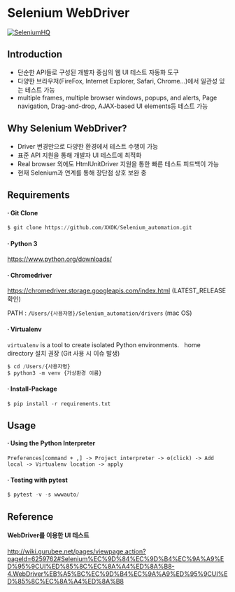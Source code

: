 # Selenium WebDriver
[![SeleniumHQ](http://www.seleniumhq.org/images/big-logo.png)](http://www.seleniumhq.org/)

## Introduction
- 단순한 API들로 구성된 개발자 중심의 웹 UI 테스트 자동화 도구
- 다양한 브라우저(FireFox, Internet Explorer, Safari, Chrome...)에서 일관성 있는 테스트 가능
- multiple frames, multiple browser windows, popups, and alerts, Page navigation, Drag-and-drop, AJAX-based UI elements등 테스트 가능

## Why Selenium WebDriver?
- Driver 변경만으로 다양한 환경에서 테스트 수행이 가능
- 표준 API 지원을 통해 개발자 UI 테스트에 최적화
- Real browser 외에도 HtmlUnitDriver 지원을 통한 빠른 테스트 피드백이 가능
- 현재 Selenium과 연계를 통해 장단점 상호 보완 중

## Requirements
#### ∙ Git Clone

```python
$ git clone https://github.com/XXOK/Selenium_automation.git
```

#### ∙ Python 3

https://www.python.org/downloads/

#### ∙ Chromedriver

https://chromedriver.storage.googleapis.com/index.html (LATEST_RELEASE 확인)

PATH : `/Users/{사용자명}/Selenium_automation/drivers` (mac OS)

#### ∙ Virtualenv

`virtualenv` is a tool to create isolated Python environments.
  
home directory 설치 권장 (Git 사용 시 이슈 발생)

```python
$ cd /Users/{사용자명}
$ python3 -m venv {가상환경 이름}
```

#### ∙ Install-Package

```python
$ pip install -r requirements.txt
```

## Usage

#### ∙ Using the Python Interpreter

`Preferences[command + ,] -> Project interpreter -> ⚙️(click) -> Add local -> Virtualenv location -> apply`

#### ∙ Testing with pytest

```python
$ pytest -v -s wwwauto/
```

## Reference
#### WebDriver를 이용한 UI 테스트
http://wiki.gurubee.net/pages/viewpage.action?pageId=6259762#Selenium%EC%9D%84%EC%9D%B4%EC%9A%A9%ED%95%9CUI%ED%85%8C%EC%8A%A4%ED%8A%B8-4.WebDriver%EB%A5%BC%EC%9D%B4%EC%9A%A9%ED%95%9CUI%ED%85%8C%EC%8A%A4%ED%8A%B8
